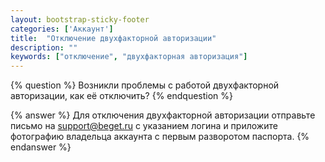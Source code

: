 ```yaml
---
layout: bootstrap-sticky-footer
categories: ['Аккаунт']
title:  "Отключение двухфакторной авторизации"
description: ""
keywords: ["отключение", "двухфакторная авторизация"]
---
```

{% question %} 
Возникли проблемы с работой двухфакторной авторизации, как её отключить?
{% endquestion %} 

{% answer %}
Для отключения двухфакторной авторизации отправьте письмо на support@beget.ru с указанием логина и приложите фотографию владельца аккаунта с первым разворотом паспорта.
{% endanswer %}
